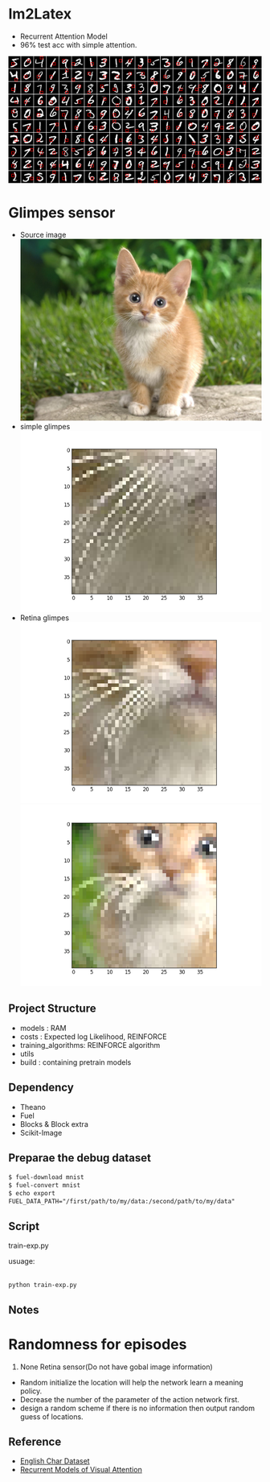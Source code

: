 Im2Latex
==
- Recurrent Attention Model
- 96% test acc with simple attention.

![Example](https://raw.githubusercontent.com/EugenePY/tensor-work/master/sandbox/exp/mnist-20160917-010151/sequence.gif)

Glimpes sensor
==
- Source image
![Example](https://raw.githubusercontent.com/EugenePY/tensor-work/master/sandbox/model/test/cat.jpg)
- simple glimpes
![Example](https://raw.githubusercontent.com/EugenePY/tensor-work/master/sandbox/retina0.png)
- Retina glimpes
![Example](https://raw.githubusercontent.com/EugenePY/tensor-work/master/sandbox/retina1.png)
![Example](https://raw.githubusercontent.com/EugenePY/tensor-work/master/sandbox/retina2.png)


Project Structure
--
- models : RAM
- costs : Expected log Likelihood, REINFORCE
- training\_algorithms: REINFORCE algorithm
- utils
- build : containing pretrain models

Dependency
--
- Theano
- Fuel
- Blocks & Block extra
- Scikit-Image

Preparae the debug dataset
--
```shell
$ fuel-download mnist
$ fuel-convert mnist
$ echo export FUEL_DATA_PATH="/first/path/to/my/data:/second/path/to/my/data"
```

Script
--
train-exp.py

usuage:
```shell
	
python train-exp.py
```

Notes
----

Randomness for episodes
====
1. None Retina sensor(Do not have gobal image information)
  - Random initialize the location will help the network learn a meaning policy.
  - Decrease the number of the parameter of the action network first.
  - design a random scheme if there is no information then output random guess of locations.


Reference
---
- [English Char Dataset](http://www.ee.surrey.ac.uk/CVSSP/demos/chars74k/)
- [Recurrent Models of Visual Attention](https://papers.nips.cc/paper/5542-recurrent-models-of-visual-attention.pdf)
